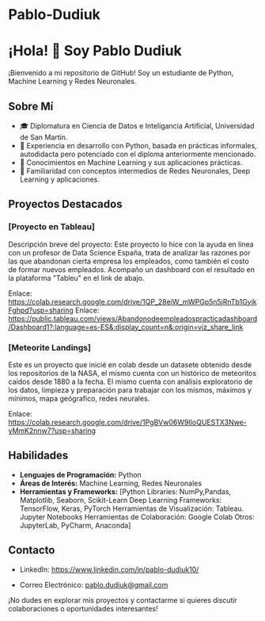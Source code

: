 # Pablo-Dudiuk
# ¡Hola! 👋 Soy Pablo Dudiuk

¡Bienvenido a mi repositorio de GitHub! Soy un estudiante de Python, Machine Learning y Redes Neuronales.

## Sobre Mí
- 🎓 Diplomatura en Ciencia de Datos e Inteligancia Artificial, Universidad de San Martín.
- 🐍 Experiencia en desarrollo con Python, basada en prácticas informales, autodidacta pero potenciado con el diploma anteriormente mencionado.
- 🤖 Conocimientos en Machine Learning y sus aplicaciones prácticas.
- 🧠 Familiaridad con conceptos intermedios de Redes Neuronales, Deep Learning y aplicaciones.

## Proyectos Destacados

### [Proyecto en Tableau]
Descripción breve del proyecto:
Este proyecto lo hice con la ayuda en línea con un profesor de Data Science España, trata de analizar las razones por las que abandonan cierta empresa los empleados, como también el costo de formar nuevos empleados.
Acompaño un dashboard con el resultado en la plataforma "Tableu" en el link de abajo.

Enlace: https://colab.research.google.com/drive/1QP_28eiW_mWPGp5n5jRnTb1GyikFghpd?usp=sharing
Enlace: https://public.tableau.com/views/Abandonodeempleadospracticadashboard/Dashboard1?:language=es-ES&:display_count=n&:origin=viz_share_link


### [Meteorite Landings]
Este es un proyecto que inicié en colab desde un datasete obtenido desde los repositorios de la NASA, el mismo cuenta con un histórico de meteoritos caídos desde 1880 a la fecha.
El mismo cuenta con análisis exploratorio de los datos, limpieza y preparación para trabajar con los mismos, máximos y mínimos, mapa geógrafico, redes neurales.

Enlace: https://colab.research.google.com/drive/1PgBVw06W9lIoQUESTX3Nwe-yMmK2nnw7?usp=sharing

## Habilidades
- **Lenguajes de Programación:** Python
- **Áreas de Interés:** Machine Learning, Redes Neuronales
- **Herramientas y Frameworks:** [Python Libraries: NumPy,Pandas, Matplotlib, Seaborn, Scikit-Learn
					Deep Learning Frameworks: TensorFlow, Keras, PyTorch
					Herramientas de Visualización: Tableau.
					Jupyter Notebooks
					Herramientas de Colaboración: Google Colab
					Otros: JupyterLab, PyCharm, Anaconda]

## Contacto
- LinkedIn: https://www.linkedin.com/in/pablo-dudiuk10/

- Correo Electrónico: pablo.dudiuk@gmail.com

¡No dudes en explorar mis proyectos y contactarme si quieres discutir colaboraciones o oportunidades interesantes!


